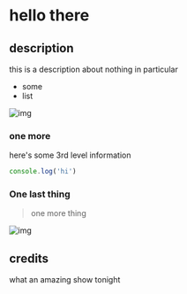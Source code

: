 # hello there

## description

this is a description about nothing in particular

-   some
-   list

![img](someimage)

### one more

here's some 3rd level information

```js
console.log('hi')
```

### One last thing

> one more thing

![img](cool)

## credits

what an amazing show tonight
